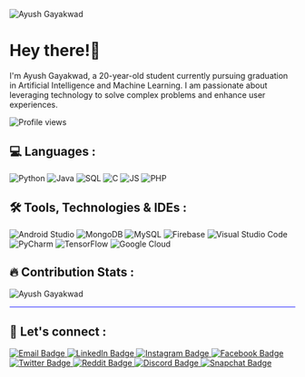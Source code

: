 ![Ayush Gayakwad](https://user-images.githubusercontent.com/94968916/167086400-ec66a44a-d2a6-4f11-adf8-be36c370a19f.png)

# Hey there!👋
I'm Ayush Gayakwad, a 20-year-old student currently pursuing graduation in Artificial Intelligence and Machine Learning. I am passionate about leveraging technology to solve complex problems and enhance user experiences.

<img src="https://komarev.com/ghpvc/?username=ayushgayakwad" alt="Profile views"/>

## 💻 Languages :
![Python](https://img.shields.io/badge/Python-14354C?style=for-the-badge&logo=python&logoColor=white) ![Java](https://img.shields.io/badge/Java-ED8B00?style=for-the-badge&logo=openjdk&logoColor=white) ![SQL](https://img.shields.io/badge/SQL-00000F?style=for-the-badge) ![C](https://img.shields.io/badge/C-00599C?style=for-the-badge&logo=c&logoColor=white) ![JS](https://img.shields.io/badge/JavaScript-F7DF1E?style=for-the-badge&logo=javascript&logoColor=black)
![PHP](https://img.shields.io/badge/PHP-777BB4?style=for-the-badge&logo=php&logoColor=white)

## 🛠️ Tools, Technologies & IDEs :
![Android Studio](https://img.shields.io/badge/Android%20Studio-3DDC84.svg?style=for-the-badge&logo=android-studio&logoColor=white) ![MongoDB](https://img.shields.io/badge/mongodb-00684A.svg?style=for-the-badge&logo=mongodb&logoColor=white) ![MySQL](https://img.shields.io/badge/MySQL-00000F?style=for-the-badge&logo=mysql&logoColor=white) ![Firebase](https://img.shields.io/badge/firebase-%23039BE5.svg?style=for-the-badge&logo=firebase) ![Visual Studio Code](https://img.shields.io/badge/Visual%20Studio%20Code-0078d7.svg?style=for-the-badge&logo=visual-studio-code&logoColor=white) ![PyCharm](https://img.shields.io/badge/PyCharm-%23DC322F?style=for-the-badge&logo=pycharm&logoColor=ffdd54) ![TensorFlow](https://img.shields.io/badge/TensorFlow-FF6F00?style=for-the-badge&logo=tensorflow&logoColor=white) 
![Google Cloud](https://img.shields.io/badge/Google_Cloud-4285F4?style=for-the-badge&logo=google-cloud&logoColor=white)

## 🔥 Contribution Stats :

<div>
<p><img align="center" src="https://github-readme-streak-stats.herokuapp.com/?user=ayushgayakwad&theme=dark" alt="Ayush Gayakwad" /></p>
</div>

<hr style="height:2px;border-width:1;border-radius: 5px;color:#8080ff;background-color:#8080ff">

## 🤝 Let's connect :
<div id="badges">
  <a href="mailto:gayakwadayush8@gmail.com">
    <img src="https://img.shields.io/badge/Email-darkgreen?style=for-the-badge&logo=gmail&logoColor=white" alt="Email Badge"/>
  </a>
  <a href="https://linkedin.com/in/ayushgayakwad">
    <img src="https://img.shields.io/badge/LinkedIn-0077B5?style=for-the-badge&logo=linkedin&logoColor=white" alt="LinkedIn Badge"/>
  </a>
   <a href="https://instagram.com/iayushgayakwad">
    <img src="https://img.shields.io/badge/Instagram-E4405F?style=for-the-badge&logo=instagram&logoColor=white" alt="Instagram Badge"/>
  </a>
  <a href="https://facebook.com/profile.php?id=100087926419983">
    <img src="https://img.shields.io/badge/Facebook-1877F2?style=for-the-badge&logo=facebook&logoColor=white" alt="Facebook Badge"/>
  </a>
  <a href="https://twitter.com/iayushgayakwad">
    <img src="https://img.shields.io/badge/Twitter-blue?style=for-the-badge&logo=twitter&logoColor=white" alt="Twitter Badge"/>
  </a>
  <a href="https://reddit.com/user/ayushgayakwad">
    <img src="https://img.shields.io/badge/Reddit-FF4500?style=for-the-badge&logo=reddit&logoColor=white" alt="Reddit Badge"/>
  </a>
  <a href="https://discord.com/users/756566405477826591">
    <img src="https://img.shields.io/badge/Discord-7289DA?style=for-the-badge&logo=discord&logoColor=white" alt="Discord Badge"/>
  </a>
  <a href="https://snapchat.com/add/iayushgayakwad">
    <img src="https://img.shields.io/badge/Snapchat-FFFC00?style=for-the-badge&logo=snapchat&logoColor=white" alt="Snapchat Badge"/>
  </a>
</div>
